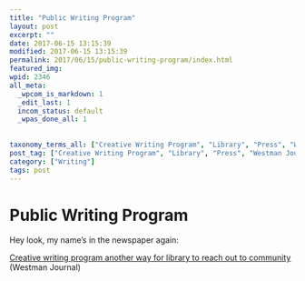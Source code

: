 ```yaml
---
title: "Public Writing Program"
layout: post
excerpt: ""
date: 2017-06-15 13:15:39
modified: 2017-06-15 13:15:39
permalink: 2017/06/15/public-writing-program/index.html
featured_img: 
wpid: 2346
all_meta: 
  _wpcom_is_markdown: 1
  _edit_last: 1
  incom_status: default
  _wpas_done_all: 1
  
  
taxonomy_terms_all: ["Creative Writing Program", "Library", "Press", "Westman Journal", "Wmrl", "Writing"]
post_tag: ["Creative Writing Program", "Library", "Press", "Westman Journal", "Wmrl"]
category: ["Writing"]
tags: post
---
```


# Public Writing Program

Hey look, my name’s in the newspaper again:

[Creative writing program another way for library to reach out to community](http://www.westmanjournal.com/news/local-news/creative-writing-program-another-way-for-library-to-reach-out-to-community-1.20569314) (Westman Journal)